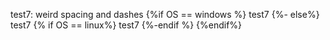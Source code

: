 test7: weird spacing and dashes
	{%if OS == windows %}
	test7
{%- else%}
	test7
		{% if OS == linux%}
test7
	{%-endif %}
{%endif%}